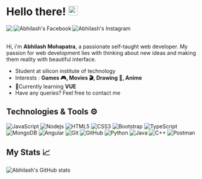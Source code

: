 # Hello there! <img src="https://media.giphy.com/media/hvRJCLFzcasrR4ia7z/giphy.gif" width="25px">

<span>
    <a href="mailto:abhilashmohapatra1234@gmail.com">
        <img align="left"src="https://img.shields.io/badge/-Abhilash-c14438?style=flat-square&logo=Gmail&logoColor=white&link=mailto:abhilashmohapatra1234@gmail.com" />
    </a>
    <a href="https://www.facebook.com/profile.php?id=100009491078135">
        <img align = "left" alt="Abhilash's Facebook" src="https://img.shields.io/badge/Facebook-%231877F2.svg?style=flat-squared&logo=Facebook&logoColor=white">
    </a>
    <a href="https://www.instagram.com/_abhilashmohapatra_/">
        <img align="left" alt="Abhilash's Instagram" src="https://img.shields.io/badge/Instagram-E4405F?style=flat-squared&logo=instagram&logoColor=white"/>
    </a>
</span>

<br>

<br />

Hi, i'm <b>Abhilash Mohapatra</b>, a passionate self-taught web developer.  My passion for web development lies with thinking about new ideas and making them reality with beautiful interface.

- Student at silicon institute of technology
- Interests : **Games 🎮, Movies 🎬, Drawing 🎨, Anime**
- 📕Currently learning **VUE**
- Have any queries? Feel free to contact me


##  Technologies & Tools ⚙

![JavaScript](https://img.shields.io/badge/-JavaScript-black?style=flat-square&logo=javascript)
![Nodejs](https://img.shields.io/badge/-Nodejs-black?style=flat-square&logo=Node.js)
![HTML5](https://img.shields.io/badge/-HTML5-E34F26?style=flat-square&logo=html5&logoColor=white)
![CSS3](https://img.shields.io/badge/-CSS3-1572B6?style=flat-square&logo=css3)
![Bootstrap](https://img.shields.io/badge/-Bootstrap-563D7C?style=flat-square&logo=bootstrap)
![TypeScript](https://img.shields.io/badge/-TypeScript-007ACC?style=flat-square&logo=typescript&logoColor=white)
![MongoDB](https://img.shields.io/badge/-MongoDB-black?style=flat-square&logo=mongodb)
![Angular](https://img.shields.io/badge/Angular-DD0031?style=flat-square&logo=angular)
![Git](https://img.shields.io/badge/-Git-black?style=flat-square&logo=git)
![GitHub](https://img.shields.io/badge/-GitHub-181717?style=flat-square&logo=github)
![Python](https://img.shields.io/badge/-Python-black?style=flat-square&logo=Python)
![Java](https://img.shields.io/badge/-java-E34A86?style=flat-square&logo=java)
![C++](https://img.shields.io/badge/-C++-00599C?style=flat-square&logo=c)
![Postman](https://img.shields.io/badge/Postman-FF6C37?style=flat-square&logo=Postman&logoColor=white)


## My Stats 📈
![Abhilash's GitHub stats](https://github-readme-stats.vercel.app/api?username=Abhilash-Mohapatra&show_icons=true&theme=tokyonight)
